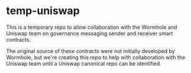 # temp-uniswap

This is a temporary repo to allow collaboration with the Wormhole and Uniswap team on governance messaging sender and receiver smart contracts.

The original source of these contracts were not initially developed by Wormhole, but we're creating this repo to help with collaboration with the Uniswap team until a Uniswap canonical repo can be identified.
